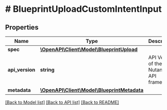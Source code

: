 # # BlueprintUploadCustomIntentInput

## Properties

Name | Type | Description | Notes
------------ | ------------- | ------------- | -------------
**spec** | [**\OpenAPI\Client\Model\BlueprintUpload**](BlueprintUpload.md) |  |
**api_version** | **string** | API Version of the Nutanix v3 API framework. | [default to '3.1.0']
**metadata** | [**\OpenAPI\Client\Model\BlueprintMetadata**](BlueprintMetadata.md) |  |

[[Back to Model list]](../../README.md#models) [[Back to API list]](../../README.md#endpoints) [[Back to README]](../../README.md)
